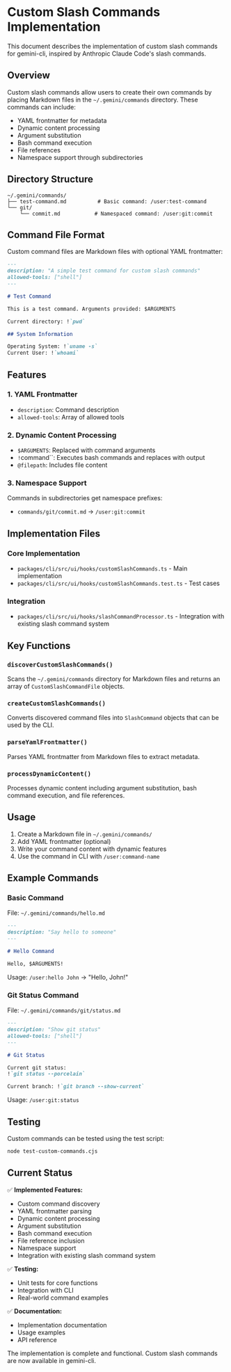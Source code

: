 # Custom Slash Commands Implementation

This document describes the implementation of custom slash commands for gemini-cli, inspired by Anthropic Claude Code's slash commands.

## Overview

Custom slash commands allow users to create their own commands by placing Markdown files in the `~/.gemini/commands` directory. These commands can include:

- YAML frontmatter for metadata
- Dynamic content processing
- Argument substitution
- Bash command execution
- File references
- Namespace support through subdirectories

## Directory Structure

```
~/.gemini/commands/
├── test-command.md          # Basic command: /user:test-command
└── git/
    └── commit.md           # Namespaced command: /user:git:commit
```

## Command File Format

Custom command files are Markdown files with optional YAML frontmatter:

```markdown
---
description: "A simple test command for custom slash commands"
allowed-tools: ["shell"]
---

# Test Command

This is a test command. Arguments provided: $ARGUMENTS

Current directory: !`pwd`

## System Information

Operating System: !`uname -s`
Current User: !`whoami`
```

## Features

### 1. YAML Frontmatter
- `description`: Command description
- `allowed-tools`: Array of allowed tools

### 2. Dynamic Content Processing
- `$ARGUMENTS`: Replaced with command arguments
- `!`command``: Executes bash commands and replaces with output
- `@filepath`: Includes file content

### 3. Namespace Support
Commands in subdirectories get namespace prefixes:
- `commands/git/commit.md` → `/user:git:commit`

## Implementation Files

### Core Implementation
- `packages/cli/src/ui/hooks/customSlashCommands.ts` - Main implementation
- `packages/cli/src/ui/hooks/customSlashCommands.test.ts` - Test cases

### Integration
- `packages/cli/src/ui/hooks/slashCommandProcessor.ts` - Integration with existing slash command system

## Key Functions

### `discoverCustomSlashCommands()`
Scans the `~/.gemini/commands` directory for Markdown files and returns an array of `CustomSlashCommandFile` objects.

### `createCustomSlashCommands()`
Converts discovered command files into `SlashCommand` objects that can be used by the CLI.

### `parseYamlFrontmatter()`
Parses YAML frontmatter from Markdown files to extract metadata.

### `processDynamicContent()`
Processes dynamic content including argument substitution, bash command execution, and file references.

## Usage

1. Create a Markdown file in `~/.gemini/commands/`
2. Add YAML frontmatter (optional)
3. Write your command content with dynamic features
4. Use the command in CLI with `/user:command-name`

## Example Commands

### Basic Command
File: `~/.gemini/commands/hello.md`
```markdown
---
description: "Say hello to someone"
---

# Hello Command

Hello, $ARGUMENTS!
```

Usage: `/user:hello John` → "Hello, John!"

### Git Status Command
File: `~/.gemini/commands/git/status.md`
```markdown
---
description: "Show git status"
allowed-tools: ["shell"]
---

# Git Status

Current git status:
!`git status --porcelain`

Current branch: !`git branch --show-current`
```

Usage: `/user:git:status`

## Testing

Custom commands can be tested using the test script:
```bash
node test-custom-commands.cjs
```

## Current Status

✅ **Implemented Features:**
- Custom command discovery
- YAML frontmatter parsing
- Dynamic content processing
- Argument substitution
- Bash command execution
- File reference inclusion
- Namespace support
- Integration with existing slash command system

✅ **Testing:**
- Unit tests for core functions
- Integration with CLI
- Real-world command examples

✅ **Documentation:**
- Implementation documentation
- Usage examples
- API reference

The implementation is complete and functional. Custom slash commands are now available in gemini-cli. 